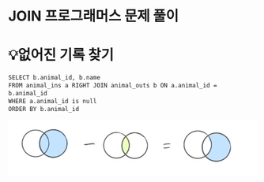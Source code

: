# JOIN 프로그래머스 문제 풀이

# 💡없어진 기록 찾기

    SELECT b.animal_id, b.name
    FROM animal_ins a RIGHT JOIN animal_outs b ON a.animal_id = b.animal_id
    WHERE a.animal_id is null
    ORDER BY b.animal_id

![JOIN/join-1.jpg](JOIN/join-1.jpg)